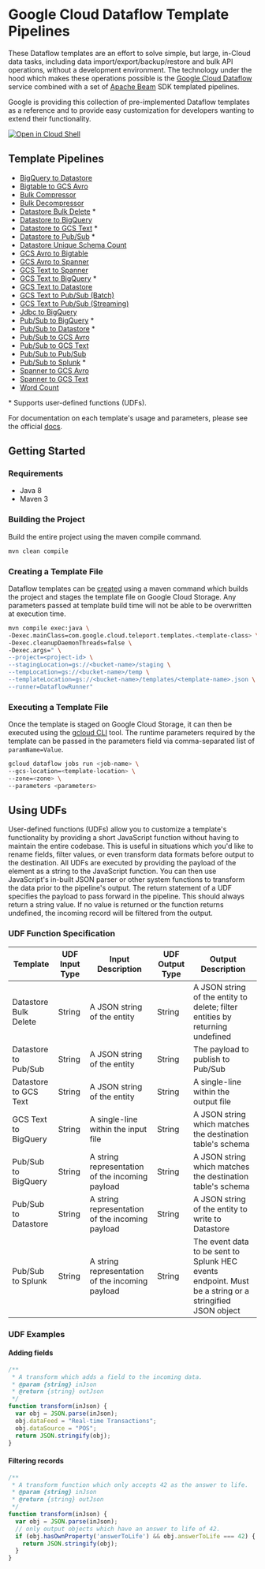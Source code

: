 # Google Cloud Dataflow Template Pipelines

These Dataflow templates are an effort to solve simple, but large, in-Cloud data
tasks, including data import/export/backup/restore and bulk API operations,
without a development environment. The technology under the hood which makes
these operations possible is the
[Google Cloud Dataflow](https://cloud.google.com/dataflow/) service combined
with a set of [Apache Beam](https://beam.apache.org/) SDK templated pipelines.

Google is providing this collection of pre-implemented Dataflow templates as a
reference and to provide easy customization for developers wanting to extend
their functionality.

[![Open in Cloud Shell](http://gstatic.com/cloudssh/images/open-btn.svg)](https://console.cloud.google.com/cloudshell/editor?cloudshell_git_repo=https%3A%2F%2Fgithub.com%2FGoogleCloudPlatform%2FDataflowTemplates.git)

## Template Pipelines

* [BigQuery to Datastore](src/main/java/com/google/cloud/teleport/templates/BigQueryToDatastore.java)
* [Bigtable to GCS Avro](src/main/java/com/google/cloud/teleport/bigtable/BigtableToAvro.java)
* [Bulk Compressor](src/main/java/com/google/cloud/teleport/templates/BulkCompressor.java)
* [Bulk Decompressor](src/main/java/com/google/cloud/teleport/templates/BulkDecompressor.java)
* [Datastore Bulk Delete](src/main/java/com/google/cloud/teleport/templates/DatastoreToDatastoreDelete.java) *
* [Datastore to BigQuery](src/main/java/com/google/cloud/teleport/templates/DatastoreToBigQuery.java)
* [Datastore to GCS Text](src/main/java/com/google/cloud/teleport/templates/DatastoreToText.java) *
* [Datastore to Pub/Sub](src/main/java/com/google/cloud/teleport/templates/DatastoreToPubsub.java) *
* [Datastore Unique Schema Count](src/main/java/com/google/cloud/teleport/templates/DatastoreSchemasCountToText.java)
* [GCS Avro to Bigtable](src/main/java/com/google/cloud/teleport/bigtable/AvroToBigtable.java)
* [GCS Avro to Spanner](src/main/java/com/google/cloud/teleport/spanner/ImportPipeline.java)
* [GCS Text to Spanner](src/main/java/com/google/cloud/teleport/spanner/TextImportPipeline.java)
* [GCS Text to BigQuery](src/main/java/com/google/cloud/teleport/templates/TextIOToBigQuery.java) *
* [GCS Text to Datastore](src/main/java/com/google/cloud/teleport/templates/TextToDatastore.java)
* [GCS Text to Pub/Sub (Batch)](src/main/java/com/google/cloud/teleport/templates/TextToPubsub.java)
* [GCS Text to Pub/Sub (Streaming)](src/main/java/com/google/cloud/teleport/templates/TextToPubsubStream.java)
* [Jdbc to BigQuery](src/main/java/com/google/cloud/teleport/templates/JdbcToBigQuery.java)
* [Pub/Sub to BigQuery](src/main/java/com/google/cloud/teleport/templates/PubSubToBigQuery.java) *
* [Pub/Sub to Datastore](src/main/java/com/google/cloud/teleport/templates/PubsubToDatastore.java) *
* [Pub/Sub to GCS Avro](src/main/java/com/google/cloud/teleport/templates/PubsubToAvro.java)
* [Pub/Sub to GCS Text](src/main/java/com/google/cloud/teleport/templates/PubsubToText.java)
* [Pub/Sub to Pub/Sub](src/main/java/com/google/cloud/teleport/templates/PubsubToPubsub.java)
* [Pub/Sub to Splunk](src/main/java/com/google/cloud/teleport/templates/PubSubToSplunk.java) *
* [Spanner to GCS Avro](src/main/java/com/google/cloud/teleport/spanner/ExportPipeline.java)
* [Spanner to GCS Text](src/main/java/com/google/cloud/teleport/templates/SpannerToText.java)
* [Word Count](src/main/java/com/google/cloud/teleport/templates/WordCount.java)


\* Supports user-defined functions (UDFs).

For documentation on each template's usage and parameters, please see
the official [docs](https://cloud.google.com/dataflow/docs/templates/provided-templates).

## Getting Started

### Requirements

* Java 8
* Maven 3

### Building the Project

Build the entire project using the maven compile command.

```sh
mvn clean compile
```

### Creating a Template File

Dataflow templates can be [created](https://cloud.google.com/dataflow/docs/templates/creating-templates#creating-and-staging-templates)
using a maven command which builds the project and stages the template
file on Google Cloud Storage. Any parameters passed at template build
time will not be able to be overwritten at execution time.

```sh
mvn compile exec:java \
-Dexec.mainClass=com.google.cloud.teleport.templates.<template-class> \
-Dexec.cleanupDaemonThreads=false \
-Dexec.args=" \
--project=<project-id> \
--stagingLocation=gs://<bucket-name>/staging \
--tempLocation=gs://<bucket-name>/temp \
--templateLocation=gs://<bucket-name>/templates/<template-name>.json \
--runner=DataflowRunner"
```


### Executing a Template File

Once the template is staged on Google Cloud Storage, it can then be
executed using the
[gcloud CLI](https://cloud.google.com/sdk/gcloud/reference/dataflow/jobs/run)
tool. The runtime parameters required by the template can be passed in the
parameters field via comma-separated list of `paramName=Value`.

```sh
gcloud dataflow jobs run <job-name> \
--gcs-location=<template-location> \
--zone=<zone> \
--parameters <parameters>
```


## Using UDFs

User-defined functions (UDFs) allow you to customize a template's
functionality by providing a short JavaScript function without having to
maintain the entire codebase. This is useful in situations which you'd
like to rename fields, filter values, or even transform data formats
before output to the destination. All UDFs are executed by providing the
payload of the element as a string to the JavaScript function. You can
then use JavaScript's in-built JSON parser or other system functions to
transform the data prior to the pipeline's output. The return statement
of a UDF specifies the payload to pass forward in the pipeline. This
should always return a string value. If no value is returned or the
function returns undefined, the incoming record will be filtered from
the output.

### UDF Function Specification
| Template              | UDF Input Type | Input Description                               | UDF Output Type | Output Description                                                            |
|-----------------------|----------------|-------------------------------------------------|-----------------|-------------------------------------------------------------------------------|
| Datastore Bulk Delete | String         | A JSON string of the entity                     | String          | A JSON string of the entity to delete; filter entities by returning undefined |
| Datastore to Pub/Sub  | String         | A JSON string of the entity                     | String          | The payload to publish to Pub/Sub                                             |
| Datastore to GCS Text | String         | A JSON string of the entity                     | String          | A single-line within the output file                                          |
| GCS Text to BigQuery  | String         | A single-line within the input file             | String          | A JSON string which matches the destination table's schema                    |
| Pub/Sub to BigQuery   | String         | A string representation of the incoming payload | String          | A JSON string which matches the destination table's schema                    |
| Pub/Sub to Datastore  | String         | A string representation of the incoming payload | String          | A JSON string of the entity to write to Datastore                             |
| Pub/Sub to Splunk  | String         | A string representation of the incoming payload | String          | The event data to be sent to Splunk HEC events endpoint. Must be a string or a stringified JSON object |


### UDF Examples

#### Adding fields
```js
/**
 * A transform which adds a field to the incoming data.
 * @param {string} inJson
 * @return {string} outJson
 */
function transform(inJson) {
  var obj = JSON.parse(inJson);
  obj.dataFeed = "Real-time Transactions";
  obj.dataSource = "POS";
  return JSON.stringify(obj);
}
```

#### Filtering records
```js
/**
 * A transform function which only accepts 42 as the answer to life.
 * @param {string} inJson
 * @return {string} outJson
 */
function transform(inJson) {
  var obj = JSON.parse(inJson);
  // only output objects which have an answer to life of 42.
  if (obj.hasOwnProperty('answerToLife') && obj.answerToLife === 42) {
    return JSON.stringify(obj);
  }
}
```
